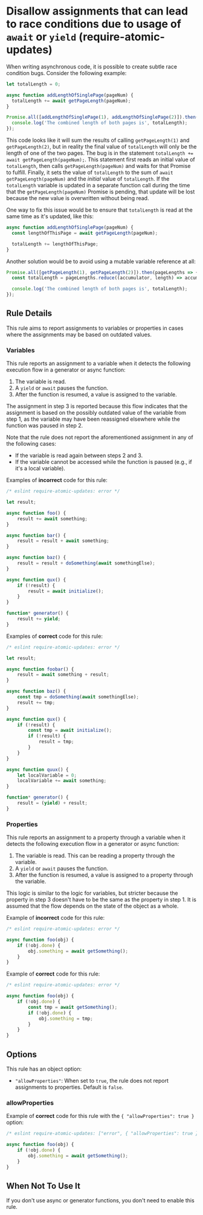# Disallow assignments that can lead to race conditions due to usage of `await` or `yield` (require-atomic-updates)

When writing asynchronous code, it is possible to create subtle race condition bugs. Consider the following example:

```js
let totalLength = 0;

async function addLengthOfSinglePage(pageNum) {
  totalLength += await getPageLength(pageNum);
}

Promise.all([addLengthOfSinglePage(1), addLengthOfSinglePage(2)]).then(() => {
  console.log('The combined length of both pages is', totalLength);
});
```

This code looks like it will sum the results of calling `getPageLength(1)` and `getPageLength(2)`, but in reality the final value of `totalLength` will only be the length of one of the two pages. The bug is in the statement `totalLength += await getPageLength(pageNum);`. This statement first reads an initial value of `totalLength`, then calls `getPageLength(pageNum)` and waits for that Promise to fulfill. Finally, it sets the value of `totalLength` to the sum of `await getPageLength(pageNum)` and the *initial* value of `totalLength`. If the `totalLength` variable is updated in a separate function call during the time that the `getPageLength(pageNum)` Promise is pending, that update will be lost because the new value is overwritten without being read.

One way to fix this issue would be to ensure that `totalLength` is read at the same time as it's updated, like this:

```js
async function addLengthOfSinglePage(pageNum) {
  const lengthOfThisPage = await getPageLength(pageNum);

  totalLength += lengthOfThisPage;
}
```

Another solution would be to avoid using a mutable variable reference at all:

```js
Promise.all([getPageLength(1), getPageLength(2)]).then(pageLengths => {
  const totalLength = pageLengths.reduce((accumulator, length) => accumulator + length, 0);

  console.log('The combined length of both pages is', totalLength);
});
```

## Rule Details

This rule aims to report assignments to variables or properties in cases where the assignments may be based on outdated values.

### Variables

This rule reports an assignment to a variable when it detects the following execution flow in a generator or async function:

1. The variable is read.
2. A `yield` or `await` pauses the function.
3. After the function is resumed, a value is assigned to the variable.

The assignment in step 3 is reported because this flow indicates that the assignment is based on the possibly outdated value of the variable from step 1, as the variable may have been reassigned elsewhere while the function was paused in step 2.

Note that the rule does not report the aforementioned assignment in any of the following cases:

* If the variable is read again between steps 2 and 3.
* If the variable cannot be accessed while the function is paused (e.g., if it's a local variable).

Examples of **incorrect** code for this rule:

```js
/* eslint require-atomic-updates: error */

let result;

async function foo() {
    result += await something;
}

async function bar() {
    result = result + await something;
}

async function baz() {
    result = result + doSomething(await somethingElse);
}

async function qux() {
    if (!result) {
        result = await initialize();
    }
}

function* generator() {
    result += yield;
}
```

Examples of **correct** code for this rule:

```js
/* eslint require-atomic-updates: error */

let result;

async function foobar() {
    result = await something + result;
}

async function baz() {
    const tmp = doSomething(await somethingElse);
    result += tmp;
}

async function qux() {
    if (!result) {
        const tmp = await initialize();
        if (!result) {
            result = tmp;
        }
    }
}

async function quux() {
    let localVariable = 0;
    localVariable += await something;
}

function* generator() {
    result = (yield) + result;
}
```

### Properties

This rule reports an assignment to a property through a variable when it detects the following execution flow in a generator or async function:

1. The variable is read. This can be reading a property through the variable.
2. A `yield` or `await` pauses the function.
3. After the function is resumed, a value is assigned to a property through the variable.

This logic is similar to the logic for variables, but stricter because the property in step 3 doesn't have to be the same as the property in step 1. It is assumed that the flow depends on the state of the object as a whole.

Example of **incorrect** code for this rule:

```js
/* eslint require-atomic-updates: error */

async function foo(obj) {
    if (!obj.done) {
        obj.something = await getSomething();
    }
}
```

Example of **correct** code for this rule:

```js
/* eslint require-atomic-updates: error */

async function foo(obj) {
    if (!obj.done) {
        const tmp = await getSomething();
        if (!obj.done) {
            obj.something = tmp;
        }
    }
}
```

## Options

This rule has an object option:

* `"allowProperties"`: When set to `true`, the rule does not report assignments to properties. Default is `false`.

### allowProperties

Example of **correct** code for this rule with the `{ "allowProperties": true }` option:

```js
/* eslint require-atomic-updates: ["error", { "allowProperties": true }] */

async function foo(obj) {
    if (!obj.done) {
        obj.something = await getSomething();
    }
}
```

## When Not To Use It

If you don't use async or generator functions, you don't need to enable this rule.
